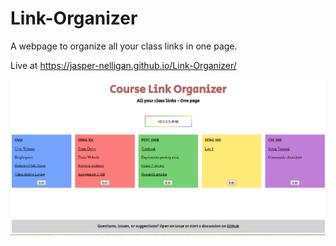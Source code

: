 # Link-Organizer
A webpage to organize all your class links in one page.

Live at https://jasper-nelligan.github.io/Link-Organizer/

![example](./example.png)

